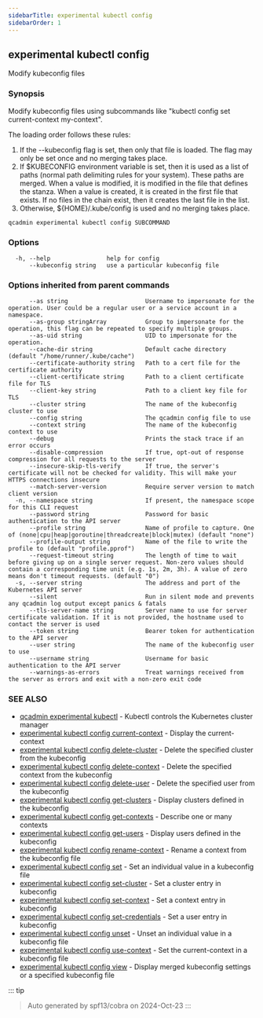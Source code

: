 ```yaml
---
sidebarTitle: experimental kubectl config
sidebarOrder: 1
---
```


## experimental kubectl config

Modify kubeconfig files

### Synopsis

Modify kubeconfig files using subcommands like "kubectl config set current-context my-context".

 The loading order follows these rules:

  1.  If the --kubeconfig flag is set, then only that file is loaded. The flag may only be set once and no merging takes place.
  2.  If $KUBECONFIG environment variable is set, then it is used as a list of paths (normal path delimiting rules for your system). These paths are merged. When a value is modified, it is modified in the file that defines the stanza. When a value is created, it is created in the first file that exists. If no files in the chain exist, then it creates the last file in the list.
  3.  Otherwise, ${HOME}/.kube/config is used and no merging takes place.

```
qcadmin experimental kubectl config SUBCOMMAND
```

### Options

```
  -h, --help                help for config
      --kubeconfig string   use a particular kubeconfig file
```

### Options inherited from parent commands

```
      --as string                      Username to impersonate for the operation. User could be a regular user or a service account in a namespace.
      --as-group stringArray           Group to impersonate for the operation, this flag can be repeated to specify multiple groups.
      --as-uid string                  UID to impersonate for the operation.
      --cache-dir string               Default cache directory (default "/home/runner/.kube/cache")
      --certificate-authority string   Path to a cert file for the certificate authority
      --client-certificate string      Path to a client certificate file for TLS
      --client-key string              Path to a client key file for TLS
      --cluster string                 The name of the kubeconfig cluster to use
      --config string                  The qcadmin config file to use
      --context string                 The name of the kubeconfig context to use
      --debug                          Prints the stack trace if an error occurs
      --disable-compression            If true, opt-out of response compression for all requests to the server
      --insecure-skip-tls-verify       If true, the server's certificate will not be checked for validity. This will make your HTTPS connections insecure
      --match-server-version           Require server version to match client version
  -n, --namespace string               If present, the namespace scope for this CLI request
      --password string                Password for basic authentication to the API server
      --profile string                 Name of profile to capture. One of (none|cpu|heap|goroutine|threadcreate|block|mutex) (default "none")
      --profile-output string          Name of the file to write the profile to (default "profile.pprof")
      --request-timeout string         The length of time to wait before giving up on a single server request. Non-zero values should contain a corresponding time unit (e.g. 1s, 2m, 3h). A value of zero means don't timeout requests. (default "0")
  -s, --server string                  The address and port of the Kubernetes API server
      --silent                         Run in silent mode and prevents any qcadmin log output except panics & fatals
      --tls-server-name string         Server name to use for server certificate validation. If it is not provided, the hostname used to contact the server is used
      --token string                   Bearer token for authentication to the API server
      --user string                    The name of the kubeconfig user to use
      --username string                Username for basic authentication to the API server
      --warnings-as-errors             Treat warnings received from the server as errors and exit with a non-zero exit code
```

### SEE ALSO

* [qcadmin experimental kubectl](experimental_kubectl.md)	 - Kubectl controls the Kubernetes cluster manager
* [experimental kubectl config current-context](experimental_kubectl_config_current-context.md)	 - Display the current-context
* [experimental kubectl config delete-cluster](experimental_kubectl_config_delete-cluster.md)	 - Delete the specified cluster from the kubeconfig
* [experimental kubectl config delete-context](experimental_kubectl_config_delete-context.md)	 - Delete the specified context from the kubeconfig
* [experimental kubectl config delete-user](experimental_kubectl_config_delete-user.md)	 - Delete the specified user from the kubeconfig
* [experimental kubectl config get-clusters](experimental_kubectl_config_get-clusters.md)	 - Display clusters defined in the kubeconfig
* [experimental kubectl config get-contexts](experimental_kubectl_config_get-contexts.md)	 - Describe one or many contexts
* [experimental kubectl config get-users](experimental_kubectl_config_get-users.md)	 - Display users defined in the kubeconfig
* [experimental kubectl config rename-context](experimental_kubectl_config_rename-context.md)	 - Rename a context from the kubeconfig file
* [experimental kubectl config set](experimental_kubectl_config_set.md)	 - Set an individual value in a kubeconfig file
* [experimental kubectl config set-cluster](experimental_kubectl_config_set-cluster.md)	 - Set a cluster entry in kubeconfig
* [experimental kubectl config set-context](experimental_kubectl_config_set-context.md)	 - Set a context entry in kubeconfig
* [experimental kubectl config set-credentials](experimental_kubectl_config_set-credentials.md)	 - Set a user entry in kubeconfig
* [experimental kubectl config unset](experimental_kubectl_config_unset.md)	 - Unset an individual value in a kubeconfig file
* [experimental kubectl config use-context](experimental_kubectl_config_use-context.md)	 - Set the current-context in a kubeconfig file
* [experimental kubectl config view](experimental_kubectl_config_view.md)	 - Display merged kubeconfig settings or a specified kubeconfig file

::: tip
>Auto generated by spf13/cobra on 2024-Oct-23
:::